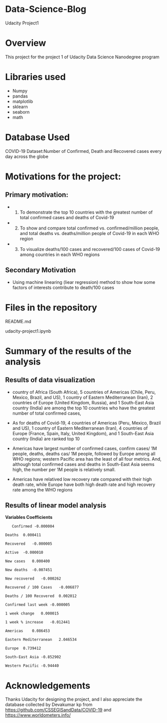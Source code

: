 # Data-Science-Blog
Udacity Project1

# Overview

This project for the project 1 of Udacity Data Science Nanodegree program

# Libraries used

- Numpy
- pandas
- matplotlib
- sklearn
- seaborn
- math

# Database Used

COVID-19 Dataset:Number of Confirmed, Death and Recovered cases every day across the globe

# Motivations for the project:

## Primary motivation: 

- 1.  To demonstrate the top 10 countries with the greatest number of total confirmed cases and deaths of Covid-19
- 2.  To show and compare total confirmed vs. confirmed/million people, and total deaths vs. deaths/million people of Covid-19 in each WHO region
- 3.  To visualize deaths/100 cases and recovered/100 cases of Covid-19 among countries in each WHO regions

## Secondary Motivation
- Using machine linearing (liear regression) method to show how some factors of interests contribute to death/100 cases 

# Files in the repository

README.md

udacity-project1.ipynb

# Summary of the results of the analysis

## Results of data visualization

- country of Africa (South Africa), 5 countries of Americas (Chile, Peru, Mexico, Brazil, and US), 1 country of Eastern Mediterranean (Iran), 2 countries of Europe (United Kingdom, Russia), and 1 South-East Asia country (India) are among the top 10 countries who have the greatest number of total confirmed cases, 

- As for deaths of Covid-19, 4 countries of Americas (Peru, Mexico, Brazil and US), 1 country of Eastern Mediterranean (Iran), 4 countries of Europe (France, Spain, Italy, United Kingdom), and 1 South-East Asia country (India) are ranked top 10

- Americas have largest number of confirmed cases, confirm cases/ 1M people, deaths, deaths cas/ 1M people, followed by Europe among all WHO regions; western Pacific area has the least of all four metrics.  And, although total confirmed cases and deaths in South-East Asia seems high, the number per 1M people is relatively small. 

- Americas have relatived low recovery rate compared with their high death rate, while Europe have both high death rate and high recovery rate among the WHO regions

## Results of linear model analysis

  **Variables   Coefficients**
  
       Confirmed -0.000004
  
	Deaths	0.000411
  
	Recovered	-0.000005
  
	Active	-0.000010
  
	New cases	0.000400
  
	New deaths	-0.007451
  
	New recovered	-0.000262
	
	Recovered / 100 Cases	-0.006877
	
	Deaths / 100 Recovered	0.002012
	
	Confirmed last week	-0.000005
	
	1 week change	0.000015
	
	1 week % increase	-0.012441
	
	Americas	0.086453
	
	Eastern Mediterranean	2.046534
	
	Europe	0.739412
	
	South-East Asia	-0.852902
	
	Western Pacific	-0.94440



# Acknowledgements

Thanks Udacity for designing the project, and I also appreciate the database collected by Devakumar kp from https://github.com/CSSEGISandData/COVID-19 and
https://www.worldometers.info/
